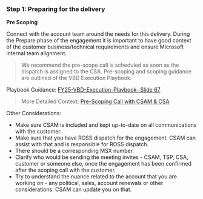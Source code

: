 <!--- VBD Flexibility and Modularity ---> 
<!--- version 1.0 --->
<!--- State = In Review --->
<!--- file last updated: 20241022 --->

### Step 1: Preparing for the delivery

**Pre Scoping**

Connect with the account team around the needs for this delivery.
During the Prepare phase of the engagement it is important to have good context of the customer business/technical requirements and ensure Microsoft internal team alignment.

> We recommend the pre-scope call is scheduled as soon as the dispatch is assigned to the CSA.
> Pre-scoping and scoping guidance are outlined of the VBD Execution Playbook.

Playbook Guidance: [FY25-VBD-Execution-Playbook- Slide 67](http://aka.ms/vbd)

> More Detailed Context: [Pre-Scoping Call with CSAM & CSA](https://eng.ms/docs/microsoft-customer-partner-solutions-mcaps-core/customer-experience-and-support/asd-management/og-management/mdg-resource-center-repos/mdg-common-resource-center/shareddocuments/deliveryexcellence/pre-scoping)

<!---  Update direct link with aka link --->

Other Considerations:
- Make sure CSAM is included and kept up-to-date on all communications with the customer.
- Make sure that you have ROSS dispatch for the engagement. CSAM can assist with that and is responsible for ROSS dispatch.
- There should be a corresponding MSX number.
- Clarify who would be sending the meeting invites - CSAM, TSP, CSA, customer or someone else, once the engagement has been confirmed after the scoping call with the customer.
- Try to understand the nuance related to the account that you are working on - any political, sales, account renewals or other considerations. CSAM can update you on that.
